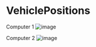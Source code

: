 # VehiclePositions
Computer 1
![image](https://user-images.githubusercontent.com/10028362/186576007-463db629-4755-44ca-8416-db33aec424f2.png)

Computer 2
![image](https://user-images.githubusercontent.com/10028362/186577380-7d9b73f6-be8d-4480-822b-d1a0d5d3c987.png)

